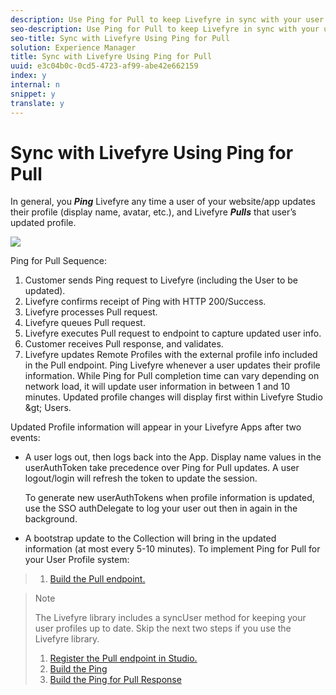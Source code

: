 ```yaml
---
description: Use Ping for Pull to keep Livefyre in sync with your user management system.
seo-description: Use Ping for Pull to keep Livefyre in sync with your user management system.
seo-title: Sync with Livefyre Using Ping for Pull
solution: Experience Manager
title: Sync with Livefyre Using Ping for Pull
uuid: e3c04b0c-0cd5-4723-af99-abe42e662159
index: y
internal: n
snippet: y
translate: y
---
```


# Sync with Livefyre Using Ping for Pull

In general, you ***Ping*** Livefyre any time a user of your website/app updates their profile (display name, avatar, etc.), and Livefyre ***Pulls*** that user’s updated profile.

![](assets/Ping-for-Pull.png)

Ping for Pull Sequence:

1. Customer sends Ping request to Livefyre (including the User to be updated).
1. Livefyre confirms receipt of Ping with HTTP 200/Success.
1. Livefyre processes Pull request.
1. Livefyre queues Pull request.
1. Livefyre executes Pull request to endpoint to capture updated user info.
1. Customer receives Pull response, and validates.
1. Livefyre updates Remote Profiles with the external profile info included in the Pull endpoint.
Ping Livefyre whenever a user updates their profile information. While Ping for Pull completion time can vary depending on network load, it will update user information in between 1 and 10 minutes. Updated profile changes will display first within Livefyre Studio &amp;gt; Users.

Updated Profile information will appear in your Livefyre Apps after two events:

* A user logs out, then logs back into the App. Display name values in the userAuthToken take precedence over Ping for Pull updates. A user logout/login will refresh the token to update the session.

  To generate new userAuthTokens when profile information is updated, use the SSO authDelegate to log your user out then in again in the background.

* A bootstrap update to the Collection will bring in the updated information (at most every 5-10 minutes).
To implement Ping for Pull for your User Profile system:

>1. [ Build the Pull endpoint. ](#t_build_the_pull_endpoint)

>   >[!NOTE]
>   >
>   >The Livefyre library includes a syncUser method for keeping your user profiles up to date. Skip the next two steps if you use the Livefyre library.
>
>1. [ Register the Pull endpoint in Studio. ](#register_the_endpoint_with_studio)
>1. [ Build the Ping ](#t_build_the_ping)
>1. [ Build the Ping for Pull Response ](#reference_n3x_pzb_mz)
